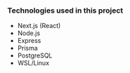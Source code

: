 ### Technologies used in this project 
- Next.js (React)
- Node.js
- Express
- Prisma
- PostgreSQL
- WSL/Linux
